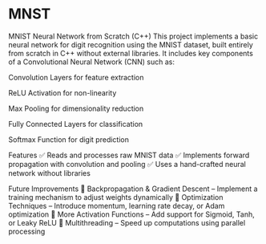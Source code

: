 # MNST

MNIST Neural Network from Scratch (C++)
This project implements a basic neural network for digit recognition using the MNIST dataset, built entirely from scratch in C++ without external libraries. It includes key components of a Convolutional Neural Network (CNN) such as:

Convolution Layers for feature extraction

ReLU Activation for non-linearity

Max Pooling for dimensionality reduction

Fully Connected Layers for classification

Softmax Function for digit prediction


Features
✅ Reads and processes raw MNIST data
✅ Implements forward propagation with convolution and pooling
✅ Uses a hand-crafted neural network without libraries

Future Improvements
🔹 Backpropagation & Gradient Descent – Implement a training mechanism to adjust weights dynamically
🔹 Optimization Techniques – Introduce momentum, learning rate decay, or Adam optimization
🔹 More Activation Functions – Add support for Sigmoid, Tanh, or Leaky ReLU
🔹 Multithreading – Speed up computations using parallel processing
